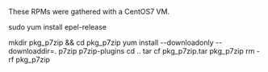 These RPMs were gathered with a CentOS7 VM.

sudo yum install epel-release

mkdir pkg_p7zip && cd pkg_p7zip
yum install --downloadonly --downloaddir=. p7zip p7zip-plugins
cd ..
tar cf pkg_p7zip.tar pkg_p7zip
rm -rf pkg_p7zip
